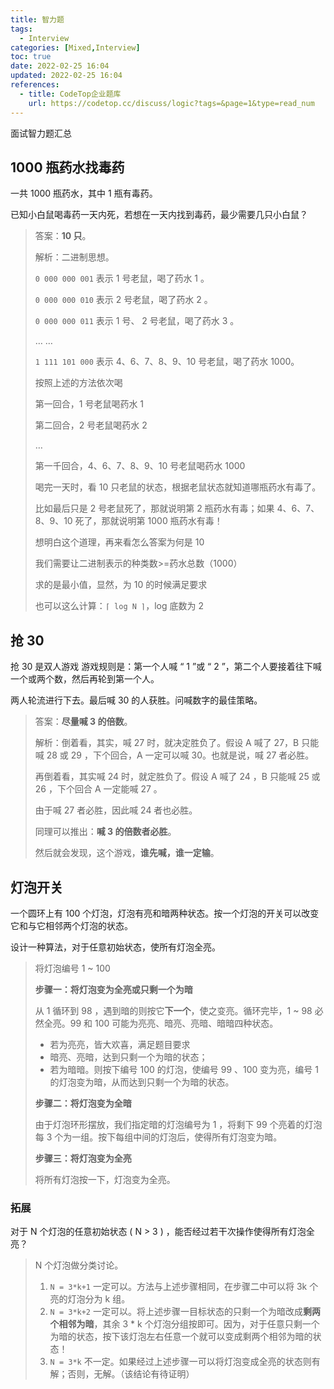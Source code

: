 ```yaml
---
title: 智力题
tags:
  - Interview
categories: [Mixed,Interview]
toc: true
date: 2022-02-25 16:04
updated: 2022-02-25 16:04
references:
  - title: CodeTop企业题库
    url: https://codetop.cc/discuss/logic?tags=&page=1&type=read_num
---
```


面试智力题汇总

<!-- more -->

## 1000 瓶药水找毒药

一共 1000 瓶药水，其中 1 瓶有毒药。

已知小白鼠喝毒药一天内死，若想在一天内找到毒药，最少需要几只小白鼠？

> 答案：**10 只**。
>
> 解析：二进制思想。
>
> `0 000 000 001` 表示 1 号老鼠，喝了药水 1 。
>
> `0 000 000 010` 表示 2 号老鼠，喝了药水 2 。
>
> `0 000 000 011` 表示 1 号、 2 号老鼠，喝了药水 3 。
>
> … …
>
> `1 111 101 000` 表示 4、6、7、8、9、10 号老鼠，喝了药水 1000。
>
> 按照上述的方法依次喝
>
> 第一回合，1 号老鼠喝药水 1
>
> 第二回合，2 号老鼠喝药水 2
>
> …
>
> 第一千回合，4、6、7、8、9、10 号老鼠喝药水 1000
>
> 喝完一天时，看 10 只老鼠的状态，根据老鼠状态就知道哪瓶药水有毒了。
>
> 比如最后只是 2 号老鼠死了，那就说明第 2 瓶药水有毒；如果 4、6、7、8、9、10 死了，那就说明第 1000 瓶药水有毒！
>
> 想明白这个道理，再来看怎么答案为何是 10
>
> 我们需要让二进制表示的种类数>=药水总数（1000）
>
> 求的是最小值，显然，为 10 的时候满足要求
>
> 也可以这么计算：`⌈ log N ⌉`，log 底数为 2

## 抢 30

抢 30 是双人游戏
游戏规则是：第一个人喊 “ 1 ”或 “ 2 ”，第二个人要接着往下喊一个或两个数，然后再轮到第一个人。

两人轮流进行下去。最后喊 30 的人获胜。问喊数字的最佳策略。

> 答案：**尽量喊 3 的倍数**。
>
> 解析：倒着看，其实，喊 27 时，就决定胜负了。假设 A 喊了 27，B 只能喊 28 或 29 ，下个回合，A 一定可以喊 30。也就是说，喊 27 者必胜。
>
> 再倒着看，其实喊 24 时，就定胜负了。假设 A 喊了 24 ，B 只能喊 25 或 26 ，下个回合 A 一定能喊 27 。
>
> 由于喊 27 者必胜，因此喊 24 者也必胜。
>
> 同理可以推出：**喊 3 的倍数者必胜**。
>
> 然后就会发现，这个游戏，**谁先喊，谁一定输**。

## 灯泡开关

一个圆环上有 100 个灯泡，灯泡有亮和暗两种状态。按一个灯泡的开关可以改变它和与它相邻两个灯泡的状态。

设计一种算法，对于任意初始状态，使所有灯泡全亮。

> 将灯泡编号 1 ~ 100
>
> **步骤一：将灯泡变为全亮或只剩一个为暗**
>
> 从 1 循环到 98 ，遇到暗的则按它**下一个**，使之变亮。循环完毕，1 ~ 98 必然全亮。99 和 100 可能为亮亮、暗亮、亮暗、暗暗四种状态。
>
> - 若为亮亮，皆大欢喜，满足题目要求
> - 暗亮、亮暗，达到只剩一个为暗的状态；
> - 若为暗暗。则按下编号 100 的灯泡，使编号 99 、100 变为亮，编号 1 的灯泡变为暗，从而达到只剩一个为暗的状态。
>
> **步骤二：将灯泡变为全暗**
>
> 由于灯泡环形摆放，我们指定暗的灯泡编号为 1 ，将剩下 99 个亮着的灯泡每 3 个为一组。按下每组中间的灯泡后，使得所有灯泡变为暗。
>
> **步骤三：将灯泡变为全亮**
>
> 将所有灯泡按一下，灯泡变为全亮。

### 拓展

对于 N 个灯泡的任意初始状态 ( N > 3 ) ，能否经过若干次操作使得所有灯泡全亮？

> N 个灯泡做分类讨论。
>
> 1. `N = 3*k+1` 一定可以。方法与上述步骤相同，在步骤二中可以将 3k 个亮的灯泡分为 k 组。
> 2. `N = 3*k+2` 一定可以。将上述步骤一目标状态的只剩一个为暗改成**剩两个相邻为暗**，其余 3 * k 个灯泡分组按即可。因为，对于任意只剩一个为暗的状态，按下该灯泡左右任意一个就可以变成剩两个相邻为暗的状态！
> 3. `N = 3*k` 不一定。如果经过上述步骤一可以将灯泡变成全亮的状态则有解；否则，无解。（该结论有待证明）
